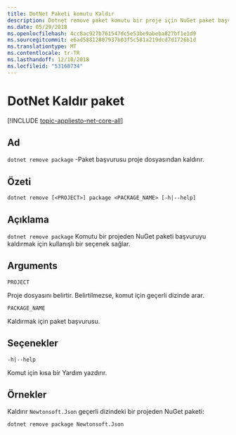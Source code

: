 ```yaml
---
title: DotNet Paketi komutu Kaldır
description: Dotnet remove paket komutu bir proje için NuGet paket başvuruyu kaldırmak için kullanışlı bir seçenek sağlar.
ms.date: 05/29/2018
ms.openlocfilehash: 4cc8ac927b761547dc5e53be9abeba827bf1e1d9
ms.sourcegitcommit: e6ad58812807937b03f5c581a219dcd7d1726b1d
ms.translationtype: MT
ms.contentlocale: tr-TR
ms.lasthandoff: 12/10/2018
ms.locfileid: "53168734"
---
```

# <a name="dotnet-remove-package"></a>DotNet Kaldır paket

[!INCLUDE [topic-appliesto-net-core-all](../../../includes/topic-appliesto-net-core-all.md)]

## <a name="name"></a>Ad

`dotnet remove package` -Paket başvurusu proje dosyasından kaldırır.

## <a name="synopsis"></a>Özeti

`dotnet remove [<PROJECT>] package <PACKAGE_NAME> [-h|--help]`

## <a name="description"></a>Açıklama

`dotnet remove package` Komutu bir projeden NuGet paketi başvuruyu kaldırmak için kullanışlı bir seçenek sağlar.

## <a name="arguments"></a>Arguments

`PROJECT`

Proje dosyasını belirtir. Belirtilmezse, komut için geçerli dizinde arar.

`PACKAGE_NAME`

Kaldırmak için paket başvurusu.

## <a name="options"></a>Seçenekler

`-h|--help`

Komut için kısa bir Yardım yazdırır.

## <a name="examples"></a>Örnekler

Kaldırır `Newtonsoft.Json` geçerli dizindeki bir projeden NuGet paketi:

`dotnet remove package Newtonsoft.Json`